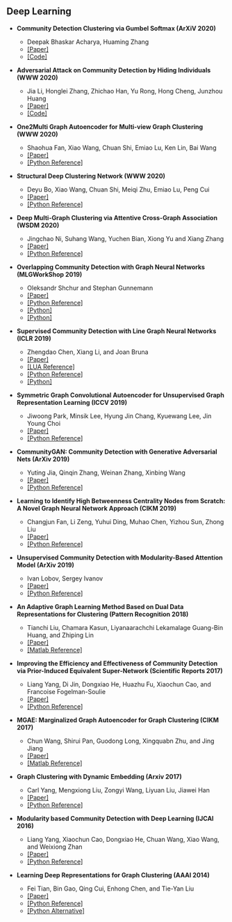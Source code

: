 ## Deep Learning

- **Community Detection Clustering via Gumbel Softmax (ArXiV 2020)**
  - Deepak Bhaskar Acharya, Huaming Zhang
  - [[Paper]](https://arxiv.org/abs/2005.02372)
  - [[Code]](https://github.com/deepakacharyab/community_detection_gumbel_softmax)

- **Adversarial Attack on Community Detection by Hiding Individuals (WWW 2020)**
  - Jia Li, Honglei Zhang, Zhichao Han, Yu Rong, Hong Cheng, Junzhou Huang
  - [[Paper]](https://arxiv.org/abs/2001.07933)
  - [[Code]](https://github.com/halimiqi/CD-ATTACK)

- **One2Multi Graph Autoencoder for Multi-view Graph Clustering (WWW 2020)**
  - Shaohua Fan, Xiao Wang, Chuan Shi, Emiao Lu, Ken Lin, Bai Wang
  - [[Paper]](http://www.shichuan.org/doc/83.pdf)
  - [[Python Reference]](https://github.com/googlebaba/WWW2020-O2MAC)

- **Structural Deep Clustering Network (WWW 2020)**
  - Deyu Bo, Xiao Wang, Chuan Shi, Meiqi Zhu, Emiao Lu, Peng Cui
  - [[Paper]](https://arxiv.org/abs/2002.01633)
  - [[Python Reference]](https://github.com/bdy9527/SDCN)

- **Deep Multi-Graph Clustering via Attentive Cross-Graph Association (WSDM 2020)**
  - Jingchao Ni, Suhang Wang, Yuchen Bian, Xiong Yu and Xiang Zhang 
  - [[Paper]](http://personal.psu.edu/dul262/dmgc.pdf)
  - [[Python Reference]](https://github.com/flyingdoog/DMGC)
  
- **Overlapping Community Detection with Graph Neural Networks (MLGWorkShop 2019)**
  - Oleksandr Shchur and Stephan Gunnemann
  - [[Paper]](http://www.kdd.in.tum.de/research/nocd/)
  - [[Python Reference]](https://github.com/shchur/overlapping-community-detection)
  - [[Python]](https://github.com/EthanNing/Exp-GAE-model)
  - [[Python]](https://github.com/NIRVANALAN/DVGOCD-DGL)

- **Supervised Community Detection with Line Graph Neural Networks (ICLR 2019)**
  - Zhengdao Chen, Xiang Li, and Joan Bruna
  - [[Paper]](https://arxiv.org/abs/1705.08415)
  - [[LUA Reference]](https://github.com/joanbruna/GNN_community)
  - [[Python Reference]](https://github.com/afansi/multiscalegnn)
  - [[Python]](https://github.com/zhengdao-chen/GNN4CD)
  
- **Symmetric Graph Convolutional Autoencoder for Unsupervised Graph Representation Learning (ICCV 2019)**
  - Jiwoong Park, Minsik Lee, Hyung Jin Chang, Kyuewang Lee, Jin Young Choi
  - [[Paper]](https://arxiv.org/abs/1908.02441v1)
  - [[Python Reference]](https://github.com/sseung0703/GALA_TF2.0)
  
- **CommunityGAN: Community Detection with Generative Adversarial Nets (ArXiv 2019)**
  - Yuting Jia, Qinqin Zhang, Weinan Zhang, Xinbing Wang
  - [[Paper]](https://arxiv.org/abs/1901.06631)
  - [[Python Reference]](https://github.com/SamJia/CommunityGAN)
  
- **Learning to Identify High Betweenness Centrality Nodes from Scratch: A Novel Graph Neural Network Approach (CIKM 2019)**
  - Changjun Fan, Li Zeng, Yuhui Ding, Muhao Chen, Yizhou Sun, Zhong Liu
  - [[Paper]](https://arxiv.org/abs/1905.10418v4)
  - [[Python Reference]](https://github.com/FFrankyy/DrBC)
  
- **Unsupervised Community Detection with Modularity-Based Attention Model (ArXiv 2019)**
  - Ivan Lobov, Sergey Ivanov
  - [[Paper]](https://arxiv.org/abs/1905.10350v1)
  - [[Python Reference]](https://github.com/Ivanopolo/modnet)
  
- **An Adaptive Graph Learning Method Based on Dual Data Representations for Clustering (Pattern Recognition 2018)**
  - Tianchi Liu, Chamara Kasun, Liyanaarachchi Lekamalage Guang-Bin Huang, and Zhiping Lin
  - [[Paper]](https://www.sciencedirect.com/science/article/pii/S0031320317304880)
  - [[Matlab Reference]](https://github.com/liut0012/ELM-CLR)

- **Improving the Efficiency and Effectiveness of Community Detection via Prior-Induced Equivalent Super-Network (Scientific Reports 2017)**
  - Liang Yang, Di Jin, Dongxiao He, Huazhu Fu, Xiaochun Cao, and Francoise Fogelman-Soulie
  - [[Paper]](http://yangliang.github.io/pdf/sr17.pdf)
  - [[Python Reference]](http://yangliang.github.io/code/SUPER.zip)
  
- **MGAE: Marginalized Graph Autoencoder for Graph Clustering (CIKM 2017)**
  - Chun Wang, Shirui Pan, Guodong Long, Xingquabn Zhu, and Jing Jiang
  - [[Paper]](https://dl.acm.org/citation.cfm?id=3132967)
  - [[Matlab Reference]](https://github.com/FakeTibbers/MGAE)
  
- **Graph Clustering with Dynamic Embedding (Arxiv 2017)**
  - Carl Yang, Mengxiong Liu, Zongyi Wang, Liyuan Liu, Jiawei Han
  - [[Paper]](https://arxiv.org/abs/1712.08249)
  - [[Python Reference]](https://github.com/yangji9181/GRACE)
  
- **Modularity based Community Detection with Deep Learning (IJCAI 2016)**
  - Liang Yang, Xiaochun Cao, Dongxiao He, Chuan Wang, Xiao Wang, and Weixiong Zhan
  - [[Paper]](http://yangliang.github.io/pdf/ijcai16.pdf)
  - [[Python Reference]](http://yangliang.github.io/code/DC.zip)
  
- **Learning Deep Representations for Graph Clustering (AAAI 2014)**
  - Fei Tian, Bin Gao, Qing Cui, Enhong Chen, and Tie-Yan Liu
  - [[Paper]](https://www.aaai.org/ocs/index.php/AAAI/AAAI14/paper/view/8527)
  - [[Python Reference]](https://github.com/quinngroup/deep-representations-clustering)
  - [[Python Alternative]](https://github.com/zepx/graphencoder)
